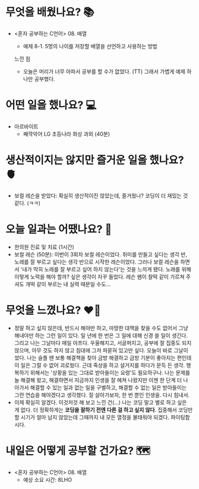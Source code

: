 # 무엇을 배웠나요? 📚
- <혼자 공부하는 C언어> 08. 배열
    - 예제 8-1. 5명의 나이를 저장할 배열을 선언하고 사용하는 방법 
    
    느낀 점
    - 오늘은 머리가 너무 아파서 공부를 할 수가 없었다. (TT) 그래서 가볍게 예제 하나만 공부했다.

# 어떤 일을 했나요? 💻
- 아르바이트
    - 째깍악어 LG 초등나라 화상 과외 (40분)

# 생산적이지는 않지만 즐거운 일을 했나요? 🫀
- 보컬 레슨을 받았다: 확실히 생산적이진 않았는데, 즐거웠나? 코딩이 더 재밌는 것 같다. (ㅋㅋ)

# 오늘 일과는 어땠나요? 🧳
- 한의원 진료 및 치료 (1시간)
- 보컬 레슨 (50분): 이번이 3회차 보컬 레슨이었다. 취미를 만들고 싶다는 생각 반, 노래를 잘 부르고 싶다는 생각 반으로 시작한 레슨이었다. 그러나 보컬 레슨을 하면서 '내가 딱히 노래를 잘 부르고 싶어 하지 않는다'는 것을 느끼게 됐다. 노래를 위해 이렇게 노력을 해야 할까? 싶은 생각이 자꾸 들었다. 레슨 쌤이 찰떡 같이 가르쳐 주셔도 개떡 같이 부르는 내 실력 때문일 수도...

# 무엇을 느꼈나요? ❤️‍🔥
- 정말 하고 싶지 않은데, 반드시 해야만 하고, 마땅한 대책을 찾을 수도 없어서 그냥 해내야만 하는 그런 일이 있다. 일 년에 한 번은 그 일에 대해 신경 쓸 일이 생긴다. 그리고 나는 그날마다 매일 아프다. 우울해지고, 서글퍼지고, 공부에 잘 집중도 되지 않으며, 아무 것도 하지 않고 침대에 그저 파묻혀 있고만 싶다. 오늘이 바로 그날이었다. 나는 슬플 땐 보통 해결책을 찾아 금방 해결하고 금방 기분이 좋아지는 편인데 이 일은 그럴 수 없어 괴로웠다. 근데 죽상을 하고 설거지를 하다가 문득 든 생각. 행복하기 위해서는 '상황을 있는 그대로 받아들이는 요령'도 필요하구나. 나는 문제를 늘 해결해 왔고, 해결하면서 지금까지 인생을 잘 헤쳐 나왔지만 이젠 한 단계 더 나아가서 해결할 수 있는 일과 없는 일을 구별하고, 해결할 수 없는 일은 받아들이는 그런 연습을 해야겠다고 생각했다. 잘 살아가보자, 한 번 뿐인 인생을. 다시 힘내서.
- 이제 확실히 알겠다. 이것저것 해 보고 느낀 건(...) 나는 코딩 말고 별로 하고 싶은 게 없다. 더 정확하게는 <b>코딩을 잘하기 전엔 다른 걸 하고 싶지 않다</b>. 집중해서 코딩만 할 시기가 얼마 남지 않았는데 그때까지 내 모든 열정을 불태워야 되겠다. 파이팅합시다.

# 내일은 어떻게 공부할 건가요? 🗺
- <혼자 공부하는 C언어> 08. 배열
    - 예상 소요 시간: 8LHO